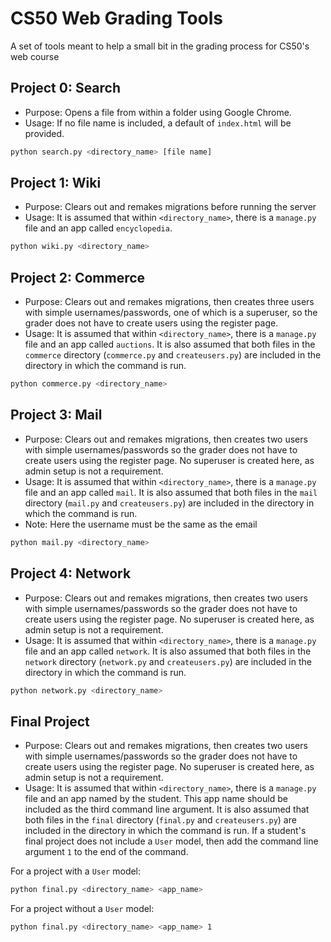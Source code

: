 # CS50 Web Grading Tools

A set of tools meant to help a small bit in the grading process for CS50's web course

## Project 0: Search

* Purpose: Opens a file from within a folder using Google Chrome.
* Usage: If no file name is included, a default of `index.html` will be provided.

```bash
python search.py <directory_name> [file name]
```

## Project 1: Wiki

* Purpose: Clears out and remakes migrations before running the server
* Usage: It is assumed that within `<directory_name>`, there is a `manage.py` file and an app called `encyclopedia`.

```bash
python wiki.py <directory_name>
```

## Project 2: Commerce

* Purpose: Clears out and remakes migrations, then creates three users with simple usernames/passwords, one of which is a superuser, so the grader does not have to create users using the register page.
* Usage: It is assumed that within `<directory_name>`, there is a `manage.py` file and an app called `auctions`. It is also assumed that both files in the `commerce` directory (`commerce.py` and `createusers.py`) are included in the directory in which the command is run.

```bash
python commerce.py <directory_name>
```

## Project 3: Mail

* Purpose: Clears out and remakes migrations, then creates two users with simple usernames/passwords so the grader does not have to create users using the register page. No superuser is created here, as admin setup is not a requirement.
* Usage: It is assumed that within `<directory_name>`, there is a `manage.py` file and an app called `mail`. It is also assumed that both files in the `mail` directory (`mail.py` and `createusers.py`) are included in the directory in which the command is run.
* Note: Here the username must be the same as the email

```bash
python mail.py <directory_name>
```

## Project 4: Network

* Purpose: Clears out and remakes migrations, then creates two users with simple usernames/passwords so the grader does not have to create users using the register page. No superuser is created here, as admin setup is not a requirement.
* Usage: It is assumed that within `<directory_name>`, there is a `manage.py` file and an app called `network`. It is also assumed that both files in the `network` directory (`network.py` and `createusers.py`) are included in the directory in which the command is run.

```bash
python network.py <directory_name>
```

## Final Project

* Purpose: Clears out and remakes migrations, then creates two users with simple usernames/passwords so the grader does not have to create users using the register page. No superuser is created here, as admin setup is not a requirement.
* Usage: It is assumed that within `<directory_name>`, there is a `manage.py` file and an app named by the student. This app name should be included as the third command line argument. It is also assumed that both files in the `final` directory (`final.py` and `createusers.py`) are included in the directory in which the command is run. If a student's final project does not include a `User` model, then add the command line argument `1` to the end of the command.

For a project with a `User` model:

```bash
python final.py <directory_name> <app_name>
```

For a project without a `User` model:

```bash
python final.py <directory_name> <app_name> 1
```


